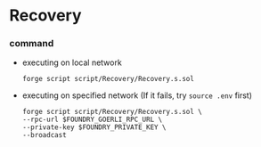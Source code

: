 # Recovery
### command
- executing on local network
    ```
    forge script script/Recovery/Recovery.s.sol
    ```
- executing on specified network (If it fails, try `source .env` first)
    ```
    forge script script/Recovery/Recovery.s.sol \
    --rpc-url $FOUNDRY_GOERLI_RPC_URL \
    --private-key $FOUNDRY_PRIVATE_KEY \
    --broadcast
    ```